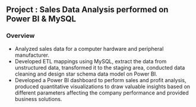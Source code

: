 ## Project : Sales Data Analysis performed on Power BI & MySQL

### Overview

- Analyzed sales data for a computer hardware and peripheral manufacturer.
- Developed ETL mappings using MySQL, extract the data from unstructured data, transformed it to the staging area, conducted data cleaning and design star schema data model on Power BI.
- Developed a Power BI dashboard to perform sales and profit analysis, produced quantitative visualizations to draw valuable insights based on different parameters affecting the company performance and provided business solutions.

